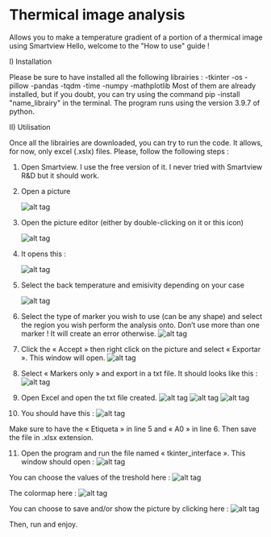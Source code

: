 # Thermical image analysis
Allows you to make a temperature gradient of a portion of a thermical image using Smartview
Hello, welcome to the "How to use" guide !

I) Installation

Please be sure to have installed all the following librairies :
                                                          			        -tkinter
                                                         			        -os
                                                         			        -pillow
                                                       					    -pandas
                                                                            -tqdm
                                                       					    -time
                                                        					-numpy
                                                         				    -mathplotlib
    Most of them are already installed, but if you doubt, you can try using the command pip -install "name_librairy" in the terminal.
    The program runs using the version 3.9.7 of python.

II) Utilisation

Once all the librairies are downloaded, you can try to run the code. 
It allows, for now, only excel (.xslx) files. Please, follow the following steps :

1) Open Smartview. I use the free version of it. I never tried with Smartview R&D but it should work.

2) Open a picture





   ![alt tag](https://user-images.githubusercontent.com/125255391/254378567-27fef47a-6de7-44d1-ae3a-d3bff91aeb8d.png)
        





3) Open the picture editor (either by double-clicking on it or this icon)  

      ![alt tag](https://user-images.githubusercontent.com/125255391/254378686-76425d9b-8a56-4bc6-b6e5-dfbaab5bcdb7.png)
   
4) It opens this :


   ![alt tag](https://user-images.githubusercontent.com/125255391/254378757-81a7f8a6-8ad9-4745-91e1-7d12be32d977.png)

6) Select the back temperature and emisivity depending on your case


    ![alt tag](https://user-images.githubusercontent.com/125255391/254378834-94d77632-f64c-4924-9cec-d1475412c4b5.png)

8) Select the type of marker you wish to use (can be any shape) and select the region you wish perform the analysis onto. Don’t use more  than one marker ! It will create an error otherwise. 
     ![alt tag](https://user-images.githubusercontent.com/125255391/254378909-f42aaecf-248e-4bb8-9c24-ab709553816e.png)









9) Click the « Accept » then right click on the picture and select « Exportar ». This window will open.
     ![alt tag](https://user-images.githubusercontent.com/125255391/254378987-e8665483-52e3-4592-ab54-68664e7c5ce0.png)

10) Select « Markers only » and export in a txt file. It should looks like this :
     ![alt tag](https://user-images.githubusercontent.com/125255391/254379025-33f21900-b5d9-497b-95a5-253298b20307.png)



11) Open Excel and open the txt file created.
     ![alt tag](https://user-images.githubusercontent.com/125255391/254379086-4d458e33-9c5d-4e45-b94e-da50f0f9b268.png)
     ![alt tag](https://user-images.githubusercontent.com/125255391/254379146-7bddfc60-bed8-4d8d-8e90-3a086d0e0dbe.png)
     ![alt tag](https://user-images.githubusercontent.com/125255391/254379198-e437d414-a8ae-42a9-8a96-f7c633aae214.png)






12) You should have this :
    ![alt tag](https://user-images.githubusercontent.com/125255391/254379249-e9ba2619-4556-469d-92f3-49a624d72536.png)
 
Make sure to have the « Etiqueta » in line 5 and « A0 » in line 6. Then save the file in .xlsx extension.

11) Open the program and run the file named « tkinter_interface ». This window should open : 
     ![alt tag](https://user-images.githubusercontent.com/125255391/254379327-cf465cac-816d-4b16-af60-0117c6fdd5ca.png)




You can choose the values of the treshold here :
  ![alt tag](https://user-images.githubusercontent.com/125255391/254379364-84392cbd-b274-4ce2-8cf2-254449499d6b.png)

 
The colormap here : 
    ![alt tag](https://user-images.githubusercontent.com/125255391/254379409-cf7156d0-c14a-41f1-aa68-fa9a3f0b0ac6.png)
 
You can choose to save and/or show the picture by clicking here :
     ![alt tag](https://user-images.githubusercontent.com/125255391/254379453-94afe1e1-7921-4484-a885-d023919731b6.png)
     
Then, run and enjoy.


























